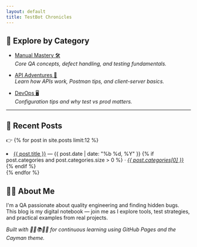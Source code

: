 ```yaml
---
layout: default
title: TestBot Chronicles
---
```


## 📂 Explore by Category

- [Manual Mastery 🛠](/categories/manual-mastery/)  
  *Core QA concepts, defect handling, and testing fundamentals.*

- [API Adventures 🔌](/categories/api-adventures/)  
  *Learn how APIs work, Postman tips, and client-server basics.*

- [DevOps 🖥](/categories/devops/)  
  *Configuration tips and why test vs prod matters.*
  
---

## 📝 Recent Posts

👉 
{% for post in site.posts limit:12 %}
  <li>
    <a href="{{ post.url | relative_url }}">{{ post.title }}</a>
    <span> — {{ post.date | date: "%b %d, %Y" }}</span>
    {% if post.categories and post.categories.size > 0 %}
      <em> · <a href="{{ '/categories/' | append: post.categories[0] | append: '/' | relative_url }}">{{ post.categories[0] }}</a></em>
    {% endif %}
  </li>
{% endfor %}



## 👩‍💻 About Me

I'm a QA passionate about quality engineering and finding hidden bugs.  
This blog is my digital notebook — join me as I explore tools, test strategies, and practical examples from real projects.



*Built with 🧑‍💻📚🚀🐞  for continuous learning using GitHub Pages and the Cayman theme.*

